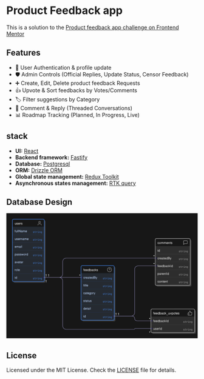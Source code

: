 # Product Feedback app

This is a solution to the [Product feedback app challenge on Frontend Mentor](https://www.frontendmentor.io/challenges/product-feedback-app-wbvUYqjR6)

## Features

- 👤 User Authentication & profile update
- 🛡️ Admin Controls (Official Replies, Update Status, Censor Feedback)
- ➕ Create, Edit, Delete product feedback Requests
- 👍 Upvote & Sort feedbacks by Votes/Comments
- 🏷️ Filter suggestions by Category
- 💬 Comment & Reply (Threaded Conversations)
- 📊 Roadmap Tracking (Planned, In Progress, Live)

## stack

- **UI:** [React](https://react.dev/)
- **Backend framework:** [Fastify](https://fastify.dev/)
- **Database:** [Postgresql](https://www.postgresql.org/)
- **ORM:** [Drizzle ORM](https://orm.drizzle.team/)
- **Global state management:** [Redux Toolkit](https://redux-toolkit.js.org/)
- **Asynchronous states management:** [RTK query](https://redux-toolkit.js.org/rtk-query/overview)

## Database Design

![](database-design.png)

## License

Licensed under the MIT License. Check the [LICENSE](./LICENSE.md) file for details.
